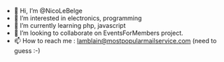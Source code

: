 - 👋 Hi, I’m @NicoLeBelge
- 👀 I’m interested in electronics, programming
- 🌱 I’m currently learning php, javascript
- 💞️ I’m looking to collaborate on EventsForMembers project.
- 📫 How to reach me : lamblain@mostpopularmailservice.com (need to guess :-)

<!---
NicoLeBelge/NicoLeBelge is a ✨ special ✨ repository because its `README.md` (this file) appears on your GitHub profile.
You can click the Preview link to take a look at your changes.
--->
